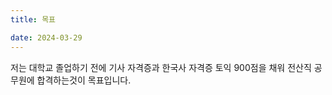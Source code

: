 ```yaml
---
title: 목표

date: 2024-03-29
---
```


저는 대학교 졸업하기 전에 기사 자격증과 한국사 자격증 토익 900점을 채워 전산직 공무원에 합격하는것이 목표입니다.